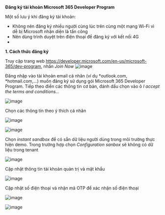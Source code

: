 **Đăng ký tài khoản Microsoft 365 Developer Program**

Một số lưu ý khi đăng ký tài khoản:
- Không nên đăng ký nhiều người cùng lúc trên cùng một mạng Wi-Fi vì dễ bị Microsoft nhận diện là tấn công
- Nên dùng trình duyệt trên điện thoại để đăng ký với kết nối 4G
- 
**1. Cách thức đăng ký**
  
Truy cập trang web https://developer.microsoft.com/en-us/microsoft-365/dev-program, nhấn _Join Now_
![image](https://github.com/hieulecyber/Microsoft365DeveloperProgram/assets/102139186/6ddce4fb-5fb5-49f1-a034-56acf497bd7f)

Đăng nhập vào tài khoản email cá nhân (ví dụ *outlook.com, *hotmail.com,...) muốn đăng ký sử dụng gói Microsoft 365 Developer Program. Tiếp theo điền các thông tin cơ bản, đánh dấu chọn vào ô _I accept the terms and conditions..._

![image](https://github.com/hieulecyber/Microsoft365DeveloperProgram/assets/102139186/d90a3e2c-fc29-42f4-b43a-2b9b3187b94a)

Chọn các thông tin theo ý thích cá nhân


![image](https://github.com/hieulecyber/Microsoft365DeveloperProgram/assets/102139186/404741f2-ee28-40d3-8824-14c7385458b6)

![image](https://github.com/hieulecyber/Microsoft365DeveloperProgram/assets/102139186/3ba91847-260e-4163-9a1b-15740b1afb7e)

Chọn _instant sandbox_ để có sẵn dữ liệu người dùng trong môi trường thực hiện demo. Trong trường hợp chọn _Configuration sanbox_ sẽ không có dữ liệu trong tenant

![image](https://github.com/hieulecyber/Microsoft365DeveloperProgram/assets/102139186/2917d8e5-7d1b-41f6-b6f3-b45b5c01c943)

Cập nhật thông tin tài khoản quản trị và mật khẩu

![image](https://github.com/hieulecyber/Microsoft365DeveloperProgram/assets/102139186/d32f7aef-0b5c-48cb-be57-32071eabf444)

Cập nhật số điện thoại và nhận mã OTP để xác nhận số điện thoại

![image](https://github.com/hieulecyber/Microsoft365DeveloperProgram/assets/102139186/9399a25d-96a8-475c-be54-31ba16bab377)

![image](https://github.com/hieulecyber/Microsoft365DeveloperProgram/assets/102139186/3e689ad9-0df5-4363-b5b9-3abc5d1336d6)










